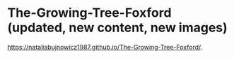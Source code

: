﻿# The-Growing-Tree-Foxford (updated, new content, new images)
 
 
 https://nataliabujnowicz1987.github.io/The-Growing-Tree-Foxford/.

